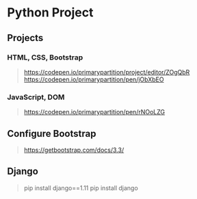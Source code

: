 # Python Project

## Projects

### HTML, CSS, Bootstrap

> https://codepen.io/primarypartition/project/editor/ZOgQbR
> https://codepen.io/primarypartition/pen/jObXbEO

### JavaScript, DOM

> https://codepen.io/primarypartition/pen/rNOoLZG


## Configure Bootstrap

> https://getbootstrap.com/docs/3.3/

## Django

> pip install django==1.11
> pip install django
